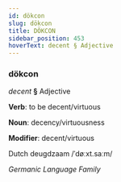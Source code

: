 ```yaml
---
id: dökcon
slug: dökcon
title: DÖKCON
sidebar_position: 453
hoverText: decent § Adjective
---
```


### dökcon

*decent* **§** Adjective

**Verb**: to be decent/virtuous

**Noun**: decency/virtuousness

**Modifier**: decent/virtuous

Dutch deugdzaam /ˈdøːxt.saːm/

*Germanic Language Family*